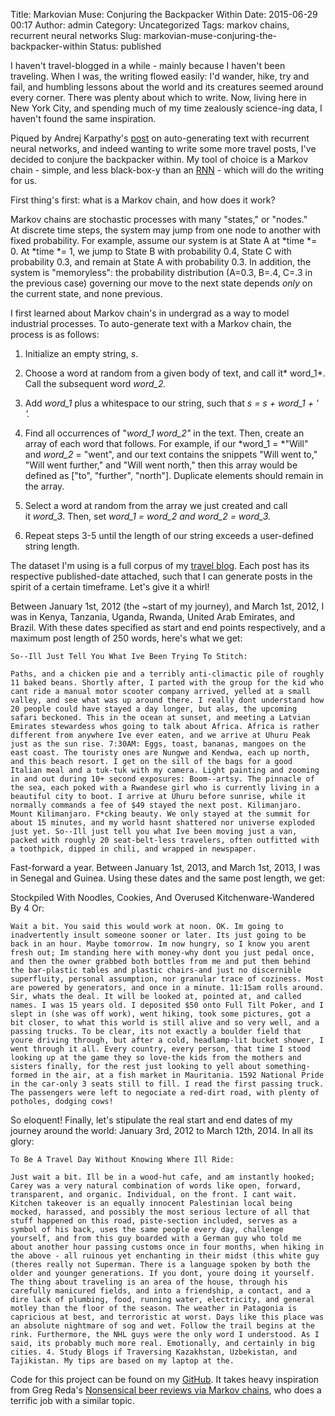 Title: Markovian Muse: Conjuring the Backpacker Within
Date: 2015-06-29 00:17
Author: admin
Category: Uncategorized
Tags: markov chains, recurrent neural networks
Slug: markovian-muse-conjuring-the-backpacker-within
Status: published

I haven't travel-blogged in a while - mainly because I haven't been
traveling. When I was, the writing flowed easily: I'd wander, hike, try
and fail, and humbling lessons about the world and its creatures seemed
around every corner. There was plenty about which to write. Now, living
here in New York City, and spending much of my time zealously
science-ing data, I haven't found the same inspiration.

Piqued by Andrej Karpathy's
[post](http://karpathy.github.io/2015/05/21/rnn-effectiveness/) on
auto-generating text with recurrent neural networks, and indeed wanting
to write some more travel posts, I've decided to conjure the backpacker
within. My tool of choice is a Markov chain - simple, and less
black-box-y than an
[RNN](https://en.wikipedia.org/wiki/Recurrent_neural_network) - which
will do the writing for us.

First thing's first: what is a Markov chain, and how does it work?

Markov chains are stochastic processes with many "states," or "nodes."
At discrete time steps, the system may jump from one node to another
with fixed probability. For example, assume our system is at State A at
*time *= 0. At *time *= 1, we jump to State B with probability 0.4,
State C with probability 0.3, and remain at State A with probability
0.3. In addition, the system is "memoryless": the probability
distribution (A=0.3, B=.4, C=.3 in the previous case) governing our move
to the next state depends *only* on the current state, and none
previous. 

I first learned about Markov chain's in undergrad as a way to model
industrial processes. To auto-generate text with a Markov chain, the
process is as follows:

1. Initialize an empty string, *s*.

2. Choose a word at random from a given body of text, and call
it* word_1*. Call the subsequent word *word_2.*

3. Add *word_1* plus a whitespace to our string, such that *s = s +
word_1 + ' '.*

4. Find all occurrences of "*word_1 word_2"* in the text. Then, create
an array of each word that follows. For example, if our *word_1 =
*"Will" and *word_2* = "went", and our text contains the snippets
"Will went to," "Will went further," and "Will went north," then this
array would be defined as ["to", "further", "north"]. Duplicate
elements should remain in the array.

5. Select a word at random from the array we just created and call
it *word_3*. Then, set *word_1 = word_2 *and *word_2* =* word_3.*

6. Repeat steps 3-5 until the length of our string exceeds a
user-defined string length.

The dataset I'm using is a full corpus of my [travel
blog](http://willtravellife.com). Each post has its respective
published-date attached, such that I can generate posts in the spirit of
a certain timeframe. Let's give it a whirl!

Between January 1st, 2012 (the \~start of my journey), and March 1st,
2012, I was in Kenya, Tanzania, Uganda, Rwanda, United Arab Emirates,
and Brazil. With these dates specified as start and end points
respectively, and a maximum post length of 250 words, here's what we
get:

    So--Ill Just Tell You What Ive Been Trying To Stitch:

    Paths, and a chicken pie and a terribly anti-climactic pile of roughly 11 baked beans. Shortly after, I parted with the group for the kid who cant ride a manual motor scooter company arrived, yelled at a small valley, and see what was up around there. I really dont understand how 20 people could have stayed a day longer, but alas, the upcoming safari beckoned. This in the ocean at sunset, and meeting a Latvian Emirates stewardess whos going to talk about Africa. Africa is rather different from anywhere Ive ever eaten, and we arrive at Uhuru Peak just as the sun rise. 7:30AM: Eggs, toast, bananas, mangoes on the east coast. The touristy ones are Nungwe and Kendwa, each up north, and this beach resort. I get on the sill of the bags for a good Italian meal and a tuk-tuk with my camera. Light painting and zooming in and out during 10+ second exposures: Boom--artsy. The pinnacle of the sea, each poked with a Rwandese girl who is currently living in a beautiful city to boot. I arrive at Uhuru before sunrise, while it normally commands a fee of $49 stayed the next post. Kilimanjaro. Mount Kilimanjaro. F*cking beauty. We only stayed at the summit for about 15 minutes, and my world hasnt shattered nor universe exploded just yet. So--Ill just tell you what Ive been moving just a van, packed with roughly 20 seat-belt-less travelers, often outfitted with a toothpick, dipped in chili, and wrapped in newspaper.

Fast-forward a year. Between January 1st, 2013, and March 1st, 2013, I
was in Senegal and Guinea. Using these dates and the same post length,
we get:

Stockpiled With Noodles, Cookies, And Overused Kitchenware-Wandered By 4
Or:

    Wait a bit. You said this would work at noon. OK. Im going to inadvertently insult someone sooner or later. Its just going to be back in an hour. Maybe tomorrow. Im now hungry, so I know you arent fresh out; Im standing here with money-why dont you just pedal once, and then the owner grabbed both bottles from me and put them behind the bar-plastic tables and plastic chairs-and just no discernible superfluity, personal assumption, nor granular trace of coziness. Most are powered by generators, and once in a minute. 11:15am rolls around. Sir, whats the deal. It will be looked at, pointed at, and called names. I was 15 years old. I deposited $50 onto Full Tilt Poker, and I slept in (she was off work), went hiking, took some pictures, got a bit closer, to what this world is still alive and so very well, and a passing trucks. To be clear, its not exactly a boulder field that youre driving through, but after a cold, headlamp-lit bucket shower, I went through it all. Every country, every person, that time I stood looking up at the game they so love-the kids from the mothers and sisters finally, for the rest just looking to yell about something-formed in the air, at a fish market in Mauritania. 1592 National Pride in the car-only 3 seats still to fill. I read the first passing truck. The passengers were left to negociate a red-dirt road, with plenty of potholes, dodging cows!

So eloquent! Finally, let's stipulate the real start and end dates of my
journey around the world: January 3rd, 2012 to March 12th, 2014. In all
its glory:

    To Be A Travel Day Without Knowing Where Ill Ride:

    Just wait a bit. Ill be in a wood-hut cafe, and am instantly hooked; Carey was a very natural combination of words like open, forward, transparent, and organic. Individual, on the front. I cant wait. Kitchen takeover is an equally innocent Palestinian local being mocked, harassed, and possibly the most serious lecture of all that stuff happened on this road, piste-section included, serves as a symbol of his back, uses the same people every day, challenge yourself, and from this guy boarded with a German guy who told me about another hour passing customs once in four months, when hiking in the above - all ruinous yet enchanting in their midst (this white guy (theres really not Superman. There is a language spoken by both the older and younger generations. If you dont, youre doing it yourself. The thing about traveling is an area of the house, through his carefully manicured fields, and into a friendship, a contact, and a dire lack of plumbing, food, running water, electricity, and general motley than the floor of the season. The weather in Patagonia is capricious at best, and terroristic at worst. Days like this place was an absolute nightmare of sog and wet. Follow the trail begins at the rink. Furthermore, the NHL guys were the only word I understood. As I said, its probably much more real. Emotionally, and certainly in big cities. 4. Study Blogs if Traversing Kazakhstan, Uzbekistan, and Tajikistan. My tips are based on my laptop at the.

Code for this project can be found on my
[GitHub](https://github.com/cavaunpeu/markovian-muse). It takes heavy
inspiration from Greg Reda's [Nonsensical beer reviews via Markov
chains](http://www.gregreda.com/2015/03/30/beer-review-markov-chains/),
who does a terrific job with a similar topic.
